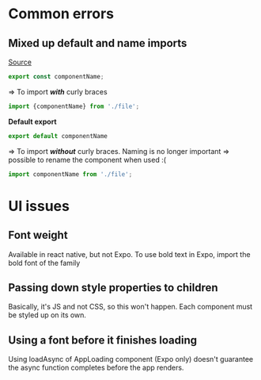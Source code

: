 # Common errors

## Mixed up default and name imports
[Source](https://blog.logrocket.com/common-bugs-in-react-native/)

```js
export const componentName;
```

=> To import ***with*** curly braces

```js
import {componentName} from './file';
```

**Default export**

```js
export default componentName
```

=> To import ***without*** curly braces. Naming is no longer important => possible to rename the component when used :(

```js
import componentName from './file';
```

# UI issues

## Font weight

Available in react native, but not Expo. To use bold text in Expo, import the bold font of the family

## Passing down style properties to children

Basically, it's JS and not CSS, so this won't happen. Each component must be styled up on its own.

## Using a font before it finishes loading

Using loadAsync of AppLoading component (Expo only) doesn't guarantee the async function completes before the app renders.